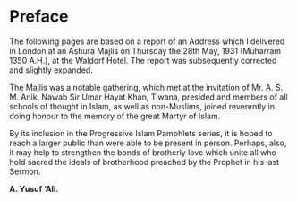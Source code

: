 Preface
=======

The following pages are based on a report of an Address which I
delivered in London at an Ashura Majlis on Thursday the 28th May, 1931
(Muharram 1350 A.H.), at the Waldorf Hotel. The report was subsequently
corrected and slightly expanded.

The Majlis was a notable gathering, which met at the invitation of Mr.
A. S. M. Anik. Nawab Sir Umar Hayat Khan, Tiwana, presided and members
of all schools of thought in Islam, as well as non-Muslims, joined
reverently in doing honour to the memory of the great Martyr of Islam.

By its inclusion in the Progressive Islam Pamphlets series, it is hoped
to reach a larger public than were able to be present in person.
Perhaps, also, it may help to strengthen the bonds of brotherly love
which unite all who hold sacred the ideals of brotherhood preached by
the Prophet in his last Sermon.

**A. Yusuf ‘Ali.**


